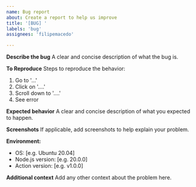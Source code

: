 ```yaml
---
name: Bug report
about: Create a report to help us improve
title: '[BUG] '
labels: 'bug'
assignees: 'filipemacedo'

---
```


**Describe the bug**
A clear and concise description of what the bug is.

**To Reproduce**
Steps to reproduce the behavior:

1. Go to '...'
2. Click on '....'
3. Scroll down to '....'
4. See error

**Expected behavior**
A clear and concise description of what you expected to happen.

**Screenshots**
If applicable, add screenshots to help explain your problem.

**Environment:**

- OS: [e.g. Ubuntu 20.04]
- Node.js version: [e.g. 20.0.0]
- Action version: [e.g. v1.0.0]

**Additional context**
Add any other context about the problem here.
